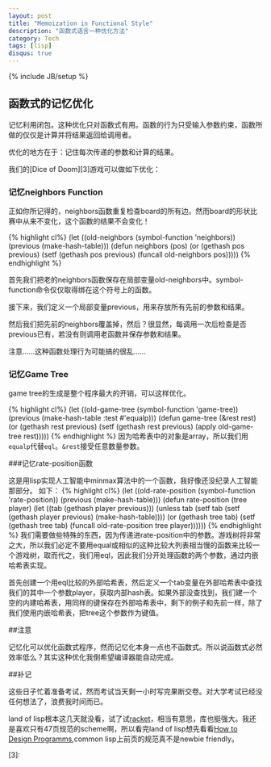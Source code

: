```yaml
---
layout: post
title: "Memoization in Functional Style"
description: "函数式语言一种优化方法"
category: Tech
tags: [lisp]
disqus: true
---
```

{% include JB/setup %}

## 函数式的记忆优化

记忆利用闭包。这种优化只对函数式有用。函数的行为只受输入参数约束，函数所做的仅仅是计算并将结果返回给调用者。

优化的地方在于：记住每次传递的参数和计算的结果。

我们的[Dice of Doom][3]游戏可以做如下优化：

### 记忆neighbors Function

正如你所记得的，neighbors函数重复检查board的所有边。然而board的形状比赛中从来不变化，这个函数的结果不会变化！

{% highlight cl%}
(let ((old-neighbors (symbol-function 'neighbors))
      (previous (make-hash-table)))
  (defun neighbors (pos)
    (or (gethash pos previous)
        (setf (gethash pos previous) (funcall old-neighbors pos)))))
{% endhighlight %}

首先我们把老的neighbors函数保存在局部变量old-neighbors中。symbol-function命令仅仅取得绑在这个符号上的函数。

接下来，我们定义一个局部变量previous，用来存放所有先前的参数和结果。

然后我们把先前的neighbors覆盖掉，然后？很显然，每调用一次后检查是否previous已有，若没有则调用老函数并保存参数和结果。

注意……这种函数处理行为可能搞的很乱……

### 记忆Game Tree

game tree的生成是整个程序最大的开销，可以这样优化。

{% highlight cl%}
(let ((old-game-tree (symbol-function 'game-tree))
      (previous (make-hash-table :test #'equalp)))
  (defun game-tree (&rest rest)
    (or (gethash rest previous)
       (setf (gethash rest previous) (apply old-game-tree rest)))))
{% endhighlight %}
因为哈希表中的对象是array，所以我们用`equalp`代替`eql`。`&rest`接受任意数量参数。

###记忆rate-position函数

这是用lisp实现人工智能中minmax算法中的一个函数，我好像还没纪录人工智能那部分。
如下：
{% highlight cl%}
(let ((old-rate-position (symbol-function 'rate-position))
      (previous (make-hash-table)))
  (defun rate-position (tree player)
    (let ((tab (gethash player previous)))
      (unless tab
        (setf tab (setf (gethash player previous) (make-hash-table))))
      (or (gethash tree tab)
          (setf (gethash tree tab)
                (funcall old-rate-position tree player))))))
{% endhighlight %}
我们需要做些特殊的东西，因为传递进rate-position中的参数。游戏树将非常之大，所以我们必定不要用equal或相似的这种比较大列表相当慢的函数来比较一个游戏树，取而代之，我们用eql，因此我们分开处理函数的两个参数，通过内嵌哈希表实现。

首先创建一个用eql比较的外部哈希表，然后定义一个tab变量在外部哈希表中查找我们的其中一个参数player，获取内部hash表。如果外部没查找到，我们建一个空的内建哈希表，用同样的键保存在外部哈希表中，剩下的例子和先前一样，除了我们使用内嵌哈希表，把tree这个参数作为键值。

##注意

记忆化可以优化函数式程序，然而记忆化本身一点也不函数式。所以说函数式必然效率低么？其实这种优化我倒希望编译器能自动完成。

##补记

这些日子忙着准备考试，然而考试当天剩一小时写完果断交卷。对大学考试已经没任何想法了，浪费我时间而已。

land of lisp根本这几天就没看，试了试[racket][1]，相当有意思，库也挺强大。我还是喜欢只有47页规范的scheme啊，所以看完land of lisp想先看看[How to Design Programms][2],common lisp上前页的规范真不是newbie friendly。

[1]: http://racket-lang.org/

[2]: http://htdp.org

[3]: 
